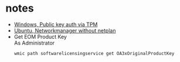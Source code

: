 # notes

+ [Windows, Public key auth via TPM](./Windows%20public%20key%20auth%20via%20TPM/Windows%20public%20key%20auth%20via%20TPM.md)
+ [Ubuntu, Networkmanager without netplan](./Ubuntu/remove%20netplan%2C%20use%20networkmanager.md)
+ Get EOM Product Key  
    As Administrator  
    ```cmd
    wmic path softwarelicensingservice get OA3xOriginalProductKey
    ```